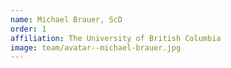 ```yaml
---
name: Michael Brauer, ScD
order: 1
affiliation: The University of British Columbia
image: team/avatar--michael-brauer.jpg
---
```

